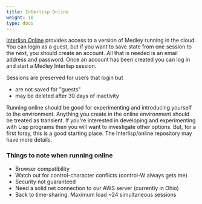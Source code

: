 ```yaml
---
title: Interlisp Online
weight: 10
type: docs
---
```


[Interlisp Online](https://online.interlisp.org/user/login) provides access to a version of Medley running in the cloud. You can login as a guest, but if you want to save state from one session to the next, you should create an account. All that is needed is an email address and password. Once an account has been created you can log in and start a Medley Interlisp session.

Sessions are preserved for users that login but 
* are not saved for "guests"
* may be deleted after 30 days of inactivity

Running online should be good for experimenting and introducing yourself to the environment. Anything you create in the online environment should be treated as transient. If you're interested in developing and experimenting with Lisp programs then you will want to investigate other options. But, for a first foray, this is a good starting place. The Interlisp/online repository may have more details.

### Things to note when running online

* Browser compatibility
* Watch out for control-character conflicts (control-W always gets me)
* Security not guaranteed
* Need a solid net connection to our AWS server (currently in Ohio)
* Back to time-sharing: Maximum load ~24 simultaneous sessions
